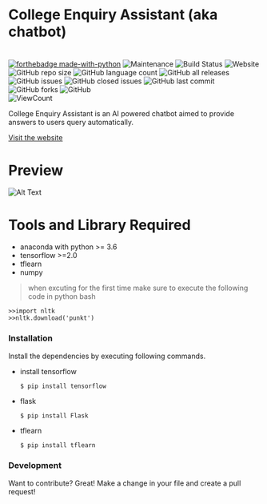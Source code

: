 # College Enquiry Assistant (aka chatbot)
#
[![forthebadge made-with-python](http://ForTheBadge.com/images/badges/made-with-python.svg)](https://www.python.org/)
![Maintenance](https://img.shields.io/badge/Maintained%3F-yes-green.svg) ![Build Status](https://travis-ci.org/joemccann/dillinger.svg?branch=master) ![Website](https://img.shields.io/website?down_color=brown&down_message=down&up_color=blue&up_message=online&url=https%3A%2F%2Frawchat.herokuapp.com%2F)  ![GitHub repo size](https://img.shields.io/github/repo-size/rawkush/chatbot) ![GitHub language count](https://img.shields.io/github/languages/count/rawkush/chatbot) ![GitHub all releases](https://img.shields.io/github/downloads/rawkush/chatbot/total) ![GitHub issues](https://img.shields.io/github/issues-raw/rawkush/chatbot) ![GitHub closed issues](https://img.shields.io/github/issues-closed/rawkush/chatbot)  ![GitHub last commit](https://img.shields.io/github/last-commit/rawkush/chatbot) 
![GitHub forks](https://img.shields.io/github/forks/rawkush/chatbot?label=fork&style=social) 
![GitHub](https://img.shields.io/github/license/rawkush/chatbot?style=plastic) <br/>
![ViewCount](https://views.whatilearened.today/views/github/rawkush/chatbot.svg)

College Enquiry Assistant is an AI powered chatbot aimed to provide answers to users query automatically.

[Visit the website](https://rawchat.herokuapp.com/)

# Preview

![Alt Text](https://raw.githubusercontent.com/Rawkush/Chatbot/master/.github/gif.gif)


# Tools and Library Required
  - anaconda  with python >= 3.6
  - tensorflow >=2.0
  - tflearn
  - numpy
 
> when excuting for the first time make sure  to execute the following code in python bash
```
>>import nltk
>>nltk.download('punkt')
```

### Installation

Install the dependencies by executing following commands.

- install tensorflow
    ```sh
    $ pip install tensorflow
    ```
- flask
    ```
    $ pip install Flask
    ```
- tflearn
    ```
    $ pip install tflearn
    ```



### Development
Want to contribute? Great!
Make a change in your file and create a pull request!

